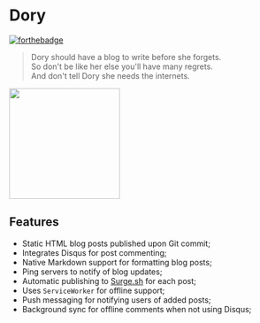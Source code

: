 # Dory

[![forthebadge](http://forthebadge.com/images/badges/built-with-love.svg)](http://forthebadge.com)

> Dory should have a blog to write before she forgets.<br />
> So don't be like her else you'll have many regrets.<br />
> And don't tell Dory she needs the internets.

<img src="http://vignette2.wikia.nocookie.net/disney/images/e/ef/Dory-FN.png/revision/latest?cb=20131111070226" width="200" />

## Features

* Static HTML blog posts published upon Git commit;
* Integrates Disqus for post commenting;
* Native Markdown support for formatting blog posts;
* Ping servers to notify of blog updates;
* Automatic publishing to [Surge.sh](http://surge.sh/) for each post;
* Uses `ServiceWorker` for offline support;
* Push messaging for notifying users of added posts;
* Background sync for offline comments when not using Disqus;

